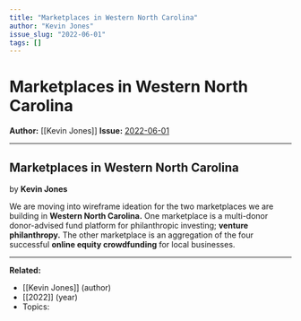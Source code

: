 ```yaml
---
title: "Marketplaces in Western North Carolina"
author: "Kevin Jones"
issue_slug: "2022-06-01"
tags: []
---
```


# Marketplaces in Western North Carolina

**Author:** [[Kevin Jones]]
**Issue:** [2022-06-01](https://plex.collectivesensecommons.org/2022-06-01/)

---

## Marketplaces in Western North Carolina
by **Kevin Jones**

We are moving into wireframe ideation for the two marketplaces we are building in **Western North Carolina.** One marketplace is a multi-donor donor-advised fund platform for philanthropic investing; **venture philanthropy.** The other marketplace is an aggregation of the four successful **online equity crowdfunding** for local businesses.

---

**Related:**
- [[Kevin Jones]] (author)
- [[2022]] (year)
- Topics: 

